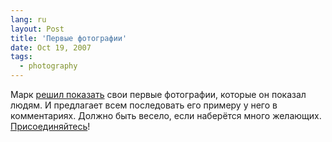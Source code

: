 ```yaml
---
lang: ru
layout: Post
title: 'Первые фотографии'
date: Oct 19, 2007
tags:
  - photography
---
```


Марк [решил показать](http://markpon.livejournal.com/152413.html) свои первые фотографии, которые он показал людям. И предлагает всем последовать его примеру у него в комментариях. Должно быть весело, если наберётся много желающих. [Присоединяйтесь](http://markpon.livejournal.com/152413.html?mode=reply)!
